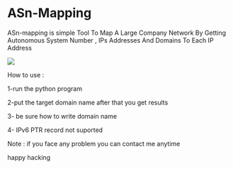 # ASn-Mapping
<p>ASn-mapping is simple Tool To Map A Large Company Network By Getting Autonomous System  Number , IPs Addresses And Domains To Each IP Address</p> 
  <a href="https://github.com/zakriper/ASn-Mapping"><img src="https://in1tone.files.wordpress.com/2021/07/screen.png?"></a>


<p>How to use :</p> 
<p>1-run the python program</p> 
<p>2-put the target domain name after that you get results</p> 
<p>3- be sure how to write domain name</p> 
<p>4- IPv6 PTR record not suported</p> 

<p>Note : if you face any problem you can contact me anytime </p> 

<p>happy hacking</p> 
